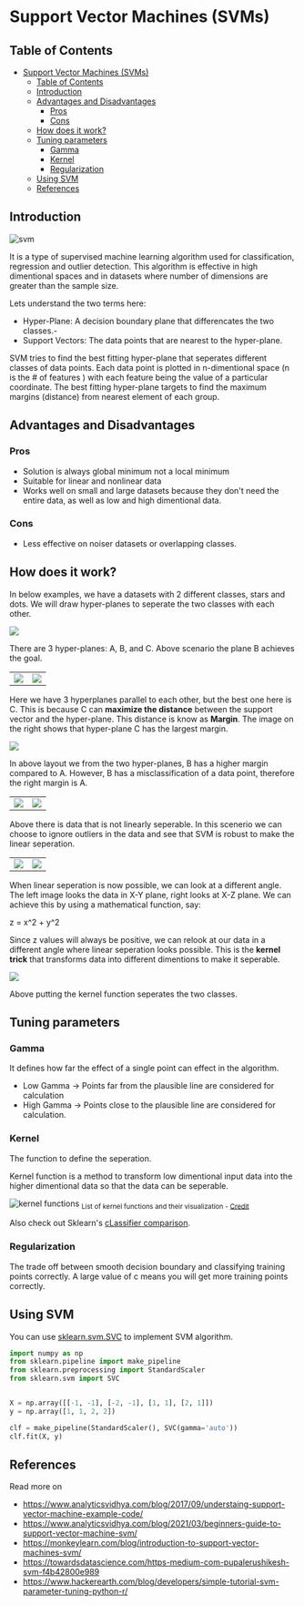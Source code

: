 # Support Vector Machines (SVMs)

## Table of Contents 

- [Support Vector Machines (SVMs)](#support-vector-machines-svms)
  - [Table of Contents](#table-of-contents)
  - [Introduction](#introduction)
  - [Advantages and Disadvantages](#advantages-and-disadvantages)
    - [Pros](#pros)
    - [Cons](#cons)
  - [How does it work?](#how-does-it-work)
  - [Tuning parameters](#tuning-parameters)
    - [Gamma](#gamma)
    - [Kernel](#kernel)
    - [Regularization](#regularization)
  - [Using SVM](#using-svm)
  - [References](#references)

## Introduction

![svm](assets/SVM_1.webp)

It is a type of supervised machine learning algorithm used for classification, regression and outlier detection. This algorithm is effective in high dimentional spaces and in datasets where number of dimensions are greater than the sample size.

Lets understand the two terms here:

- Hyper-Plane: A decision boundary plane that differencates the two classes.-
- Support Vectors: The data points that are nearest to the hyper-plane.

SVM tries to find the best fitting hyper-plane that seperates different classes of data points. Each data point is plotted in n-dimentional space (n is the # of features
) with each feature being the value of a particular coordinate. The best fitting hyper-plane targets to find the maximum margins (distance) from nearest element of each group.

## Advantages and Disadvantages

### Pros

- Solution is always global minimum not a local minimum
- Suitable for linear and nonlinear data
- Works well on small and large datasets because they don't need the entire data, as well as low and high dimentional data.

### Cons

- Less effective on noiser datasets or overlapping classes.

## How does it work?

In below examples, we have a datasets with 2 different classes, stars and dots. We will draw hyper-planes to seperate the two classes with each other.

![](assets/1.webp)

There are 3 hyper-planes: A, B, and C. Above scenario the plane B achieves the goal.

|                    |                    |
| ------------------ | ------------------ |
| ![](assets/2.webp) | ![](assets/3.webp) |

Here we have 3 hyperplanes parallel to each other, but the best one here is C. This is because C can **maximize the distance** between the support vector and the hyper-plane. This distance is know as **Margin**. The image on the right shows that hyper-plane C has the largest margin.

![](assets/4.webp)

In above layout we from the two hyper-planes, B has a higher margin compared to A. However, B has a misclassification of a data point, therefore the right margin is A.

|                    |                    |
| ------------------ | ------------------ |
| ![](assets/5.webp) | ![](assets/6.webp) |

Above there is data that is not linearly seperable. In this scenerio we can choose to ignore outliers in the data and see that SVM is robust to make the linear seperation.

|                    |                    |
| ------------------ | ------------------ |
| ![](assets/7.webp) | ![](assets/8.webp) |

When linear seperation is now possible, we can look at a different angle. The left image looks the data in X-Y plane, right looks at X-Z plane. We can achieve this by using a mathematical function, say:

z = x^2 + y^2

Since z values will always be positive, we can relook at our data in a different angle where linear seperation looks possible. This is the **kernel trick** that transforms data into different dimentions to make it seperable.

![](assets/9.webp)

Above putting the kernel function seperates the two classes.

## Tuning parameters

### Gamma

It defines how far the effect of a single point can effect in the algorithm.

- Low Gamma -> Points far from the plausible line are considered for calculation
- High Gamma -> Points close to the plausible line are considered for calculation.

### Kernel

The function to define the seperation.

Kernel function is a method to transform low dimentional input data into the higher dimentional data so that the data can be seperable.

![kernel functions](assets/kernel-functions.png)
<sub>List of kernel functions and their visualization - [Credit](https://gist.github.com/WittmannF/60680723ed8dd0cb993051a7448f7805)</sub>

Also check out Sklearn's [cLassifier comparison](https://scikit-learn.org/stable/auto_examples/classification/plot_classifier_comparison.html).

### Regularization

The trade off between smooth decision boundary and classifying training points correctly. A large value of c means you will get more training points correctly.

## Using SVM

You can use [sklearn.svm.SVC](https://scikit-learn.org/stable/modules/generated/sklearn.svm.SVC.html) to implement SVM algorithm.

``` py
import numpy as np
from sklearn.pipeline import make_pipeline
from sklearn.preprocessing import StandardScaler
from sklearn.svm import SVC


X = np.array([[-1, -1], [-2, -1], [1, 1], [2, 1]])
y = np.array([1, 1, 2, 2])

clf = make_pipeline(StandardScaler(), SVC(gamma='auto'))
clf.fit(X, y)
```

## References

Read more on

- https://www.analyticsvidhya.com/blog/2017/09/understaing-support-vector-machine-example-code/
- https://www.analyticsvidhya.com/blog/2021/03/beginners-guide-to-support-vector-machine-svm/
- https://monkeylearn.com/blog/introduction-to-support-vector-machines-svm/
- https://towardsdatascience.com/https-medium-com-pupalerushikesh-svm-f4b42800e989
- https://www.hackerearth.com/blog/developers/simple-tutorial-svm-parameter-tuning-python-r/